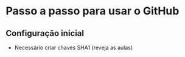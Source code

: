 # Passo a passo para usar o GitHub

## Configuração inicial
 - Necessário criar chaves SHA1 (reveja as aulas)
 
	

	
